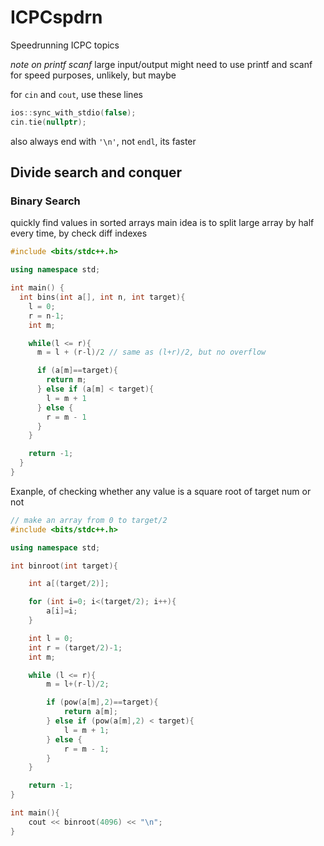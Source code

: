 # ICPCspdrn
Speedrunning ICPC topics

*note on printf scanf*
large input/output might need to use printf and scanf for speed purposes, unlikely, but maybe

for `cin` and `cout`, use these lines
```cpp
ios::sync_with_stdio(false);
cin.tie(nullptr);
```
also always end with `'\n'`, not `endl`, its faster

## Divide search and conquer

### Binary Search

quickly find values in sorted arrays
main idea is to split large array by half every time, by check diff indexes

```cpp
#include <bits/stdc++.h>

using namespace std;

int main() {
  int bins(int a[], int n, int target){
    l = 0;
    r = n-1;
    int m;

    while(l <= r){
      m = l + (r-l)/2 // same as (l+r)/2, but no overflow

      if (a[m]==target){
        return m;
      } else if (a[m] < target){
        l = m + 1
      } else {
        r = m - 1
      }
    }

    return -1;
  }
}
```

Exanple, of checking whether any value is a square root of target num or not

```cpp
// make an array from 0 to target/2
#include <bits/stdc++.h>

using namespace std;

int binroot(int target){

    int a[(target/2)];

    for (int i=0; i<(target/2); i++){
        a[i]=i;
    }

    int l = 0;
    int r = (target/2)-1;
    int m;

    while (l <= r){
        m = l+(r-l)/2;

        if (pow(a[m],2)==target){
            return a[m];
        } else if (pow(a[m],2) < target){
            l = m + 1;
        } else {
            r = m - 1;
        }
    }

    return -1;
}

int main(){
    cout << binroot(4096) << "\n";
}
```

